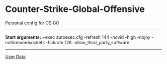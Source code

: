 # Counter-Strike-Global-Offensive

Personal config for CS:GO

---

**Start arguments:** +exec autoexec.cfg -refresh 144 -novid -high -nojoy -nothreadedsockets -tickrate 128 -allow_third_party_software

---

[User Data](https://github.com/lukasz-sajna/steam-userdata)
